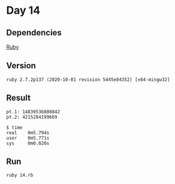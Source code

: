 # Day 14

## Dependencies

[Ruby](https://www.ruby-lang.org/)  

## Version

    ruby 2.7.2p137 (2020-10-01 revision 5445e04352) [x64-mingw32]

## Result

    pt.1: 14839536808842
    pt.2: 4215284199669

    $ time
    real    0m5.794s
    user    0m5.771s
    sys     0m0.020s

## Run

    ruby 14.rb